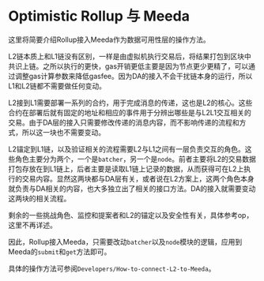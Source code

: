 # Optimistic Rollup 与 Meeda

这里将简要介绍Rollup接入Meeda作为数据可用性层的操作方法。

L2链本质上和L1链没有区别，一样是由虚拟机执行交易后，将结果打包到区块中共识上链。之所以执行的更快，gas开销更低主要是因为节点更少更精了，可以通过调整gas计算参数来降低gasfee。因为DA的接入不会干扰链本身的运行，所以L1和L2链都不需要做任何变动。

L2接到L1需要部署一系列的合约，用于完成消息的传递，这也是L2的核心。这些合约在部署后就有固定的地址和相应的事件用于分辨出哪些是与L2L1交互相关的交易。由于DA层的接入只需要修改传递的消息内容，而不影响传递的流程和方式，所以这一块也不需要变动。

L2锚定到L1链，以及验证相关的流程需要L2与L1之间有一层负责交互的角色。这些角色主要分为两个，一个是`batcher`，另一个是`node`。前者主要将L2的交易数据打包存放在到L1链上，后者主要是读取L1链上记录的数据，从而获得可在L2上执行的交易内容。显然这两块都与DA层有关，或者说在L2方案上，这两个角色本身就负责与DA相关的内容，也大多独立出了相关的接口方法。DA的接入就需要变动这两块的相关流程。

剩余的一些挑战角色、监控和提案者和L2的锚定以及安全性有关，具体参考op，这里不再详述。

因此，Rollup接入Meeda，只需要改动`batcher`以及`node`模块的逻辑，应用到Meeda的`submit`和`get`方法即可。

具体的操作方法可参阅`Developers/How-to-connect-L2-to-Meeda`。
